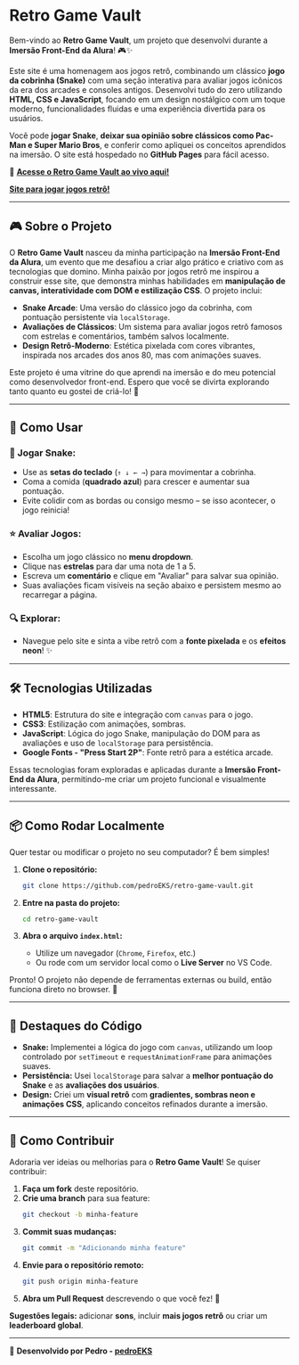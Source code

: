 # Retro Game Vault

Bem-vindo ao **Retro Game Vault**, um projeto que desenvolvi durante a **Imersão Front-End da Alura**! 🎮✨

Este site é uma homenagem aos jogos retrô, combinando um clássico **jogo da cobrinha (Snake)** com uma seção interativa para avaliar jogos icônicos da era dos arcades e consoles antigos. Desenvolvi tudo do zero utilizando **HTML, CSS e JavaScript**, focando em um design nostálgico com um toque moderno, funcionalidades fluidas e uma experiência divertida para os usuários.

Você pode **jogar Snake**, **deixar sua opinião sobre clássicos como Pac-Man e Super Mario Bros**, e conferir como apliquei os conceitos aprendidos na imersão. O site está hospedado no **GitHub Pages** para fácil acesso.

🔗 **[Acesse o Retro Game Vault ao vivo aqui!](https://pedroeks.github.io/front-end/)**

**[Site para jogar jogos retrô!](https://www.gamestalgia.net/)**

---

## 🎮 Sobre o Projeto

O **Retro Game Vault** nasceu da minha participação na **Imersão Front-End da Alura**, um evento que me desafiou a criar algo prático e criativo com as tecnologias que domino. Minha paixão por jogos retrô me inspirou a construir esse site, que demonstra minhas habilidades em **manipulação de canvas, interatividade com DOM e estilização CSS**. O projeto inclui:

- **Snake Arcade**: Uma versão do clássico jogo da cobrinha, com pontuação persistente via `localStorage`.
- **Avaliações de Clássicos**: Um sistema para avaliar jogos retrô famosos com estrelas e comentários, também salvos localmente.
- **Design Retrô-Moderno**: Estética pixelada com cores vibrantes, inspirada nos arcades dos anos 80, mas com animações suaves.

Este projeto é uma vitrine do que aprendi na imersão e do meu potencial como desenvolvedor front-end. Espero que você se divirta explorando tanto quanto eu gostei de criá-lo! 🚀

---

## 🚀 Como Usar

### 🎯 Jogar Snake:
- Use as **setas do teclado** (`↑ ↓ ← →`) para movimentar a cobrinha.
- Coma a comida (**quadrado azul**) para crescer e aumentar sua pontuação.
- Evite colidir com as bordas ou consigo mesmo – se isso acontecer, o jogo reinicia!

### ⭐ Avaliar Jogos:
- Escolha um jogo clássico no **menu dropdown**.
- Clique nas **estrelas** para dar uma nota de 1 a 5.
- Escreva um **comentário** e clique em "Avaliar" para salvar sua opinião.
- Suas avaliações ficam visíveis na seção abaixo e persistem mesmo ao recarregar a página.

### 🔍 Explorar:
- Navegue pelo site e sinta a vibe retrô com a **fonte pixelada** e os **efeitos neon**! ✨

---

## 🛠️ Tecnologias Utilizadas

- **HTML5**: Estrutura do site e integração com `canvas` para o jogo.
- **CSS3**: Estilização com animações, sombras.
- **JavaScript**: Lógica do jogo Snake, manipulação do DOM para as avaliações e uso de `localStorage` para persistência.
- **Google Fonts - "Press Start 2P"**: Fonte retrô para a estética arcade.

Essas tecnologias foram exploradas e aplicadas durante a **Imersão Front-End da Alura**, permitindo-me criar um projeto funcional e visualmente interessante.

---

## 📦 Como Rodar Localmente

Quer testar ou modificar o projeto no seu computador? É bem simples!

1. **Clone o repositório:**
   ```bash
   git clone https://github.com/pedroEKS/retro-game-vault.git
   ```

2. **Entre na pasta do projeto:**
   ```bash
   cd retro-game-vault
   ```

3. **Abra o arquivo `index.html`:**
   - Utilize um navegador (`Chrome`, `Firefox`, etc.)
   - Ou rode com um servidor local como o **Live Server** no VS Code.

Pronto! O projeto não depende de ferramentas externas ou build, então funciona direto no browser. 🚀

---

## 🌟 Destaques do Código

- **Snake:** Implementei a lógica do jogo com `canvas`, utilizando um loop controlado por `setTimeout` e `requestAnimationFrame` para animações suaves.
- **Persistência:** Usei `localStorage` para salvar a **melhor pontuação do Snake** e as **avaliações dos usuários**.
- **Design:** Criei um **visual retrô** com **gradientes, sombras neon e animações CSS**, aplicando conceitos refinados durante a imersão.

---

## 🤝 Como Contribuir

Adoraria ver ideias ou melhorias para o **Retro Game Vault**! Se quiser contribuir:

1. **Faça um fork** deste repositório.
2. **Crie uma branch** para sua feature:
   ```bash
   git checkout -b minha-feature
   ```
3. **Commit suas mudanças:**
   ```bash
   git commit -m "Adicionando minha feature"
   ```
4. **Envie para o repositório remoto:**
   ```bash
   git push origin minha-feature
   ```
5. **Abra um Pull Request** descrevendo o que você fez! 🚀

**Sugestões legais:** adicionar **sons**, incluir **mais jogos retrô** ou criar um **leaderboard global**.

---


🚀 **Desenvolvido por Pedro - [pedroEKS](https://github.com/pedroEKS)**
